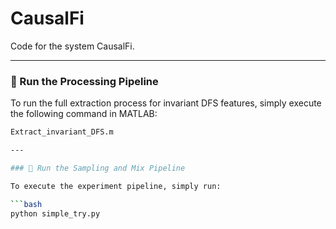 # CausalFi
Code for the system CausalFi.

---

### 🚀 Run the Processing Pipeline

To run the full extraction process for invariant DFS features, simply execute the following command in MATLAB:

```bash
Extract_invariant_DFS.m

---

### 🚀 Run the Sampling and Mix Pipeline

To execute the experiment pipeline, simply run:

```bash
python simple_try.py

